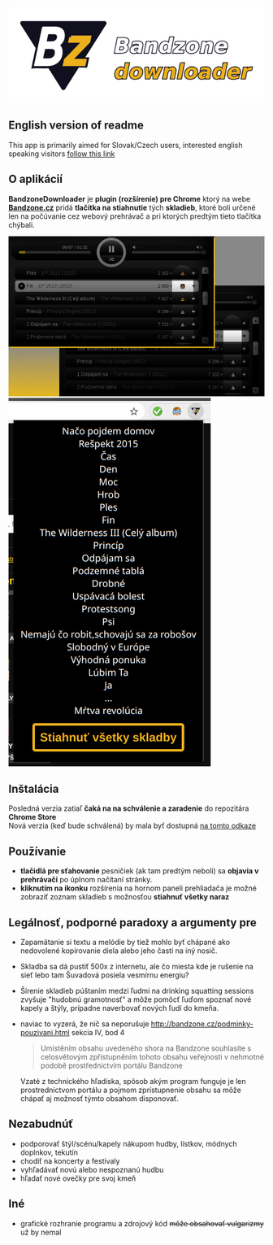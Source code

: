 ![BandzoneDownloader][logo]

## English version of readme

This app is primarily aimed for Slovak/Czech users, interested english speaking visitors [follow this link](https://github.com/K0V0/BandzoneDownloader/blob/master/readme-en.md)

## O aplikácií
**BandzoneDownloader** je **plugin (rozšírenie) pre Chrome** ktorý na webe **[Bandzone.cz](http://bandzone.cz)** pridá **tlačítka na stiahnutie** tých **skladieb**, ktoré boli určené len na počúvanie cez webový prehrávač a pri ktorých predtým tieto tlačítka chýbali.   

![BandzoneDownloader][example]
![BandzoneDownloader][example2]

## Inštalácia
Posledná verzia zatiaľ **čaká na na schválenie a zaradenie** do repozitára **Chrome Store**  
Nová verzia (keď bude schválená) by mala byť dostupná [na tomto odkaze](https://chrome.google.com/webstore/detail/bandzone-downloader/chhcbcjdjlhgpkkckdlcgiccgganlmgh)

## Používanie
- **tlačidlá pre sťahovanie** pesničiek (ak tam predtým neboli) sa **objavia v prehrávači** po úplnom načítaní stránky.
- **kliknutím na ikonku** rozšírenia na hornom paneli prehliadača je možné zobraziť zoznam skladieb s možnosťou **stiahnuť všetky naraz**

## Legálnosť, podporné paradoxy a argumenty pre
- Zapamätanie si textu a melódie by tiež mohlo byť chápané ako nedovolené kopírovanie diela alebo jeho časti na iný nosič.
- Skladba sa dá pustiť 500x z internetu, ale čo miesta kde je rušenie na sieť lebo tam Šuvadová posiela vesmírnu energiu?
- Šírenie skladieb púštaním medzi ľudmi na drinking squatting sessions zvyšuje "hudobnú gramotnosť" a môže pomôcť ľuďom spoznať nové kapely a štýly, prípadne naverbovať nových ľudí do kmeňa.
- naviac to vyzerá, že nič sa neporušuje http://bandzone.cz/podminky-pouzivani.html sekcia IV, bod 4
  >Umístěním obsahu uvedeného shora na Bandzone souhlasíte s celosvětovým zpřístupněním tohoto obsahu veřejnosti v nehmotné podobě prostřednictvím portálu Bandzone

  Vzaté z technického hľadiska, spôsob akým program funguje je len prostredníctvom portálu a pojmom zprístupnenie obsahu sa môže chápať aj možnosť týmto obsahom disponovať.

## Nezabudnúť
- podporovať štýl/scénu/kapely nákupom hudby, lístkov, módnych doplnkov, tekutín
- chodiť na koncerty a festivaly
- vyhľadávať novú alebo nespoznanú hudbu
- hľadať nové ovečky pre svoj kmeň

## Iné
- grafické rozhranie programu a zdrojový kód ~~môže obsahovať vulgarizmy~~ už by nemal



[logo]: https://github.com/K0V0/BandzoneDownloader/blob/628eefa8d0a6ee571198ee0a19200447457249f9/img/logo_github.png?raw=true "BandzoneDownloader"
[example]: https://github.com/K0V0/BandzoneDownloader/blob/628eefa8d0a6ee571198ee0a19200447457249f9/img/showoff_640x400.png?raw=true "BandzoneDownloader"
[example2]: https://github.com/K0V0/BandzoneDownloader/blob/shits/img/bd3.png?raw=true "BandzoneDownloader"




